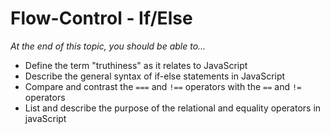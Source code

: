 # Flow-Control - If/Else

*At the end of this topic, you should be able to...*

- Define the term "truthiness" as it relates to JavaScript
- Describe the general syntax of if-else statements in JavaScript
- Compare and contrast the `===` and `!==` operators with the `==` and `!=` operators
- List and describe the purpose of the relational and equality operators in javaScript
